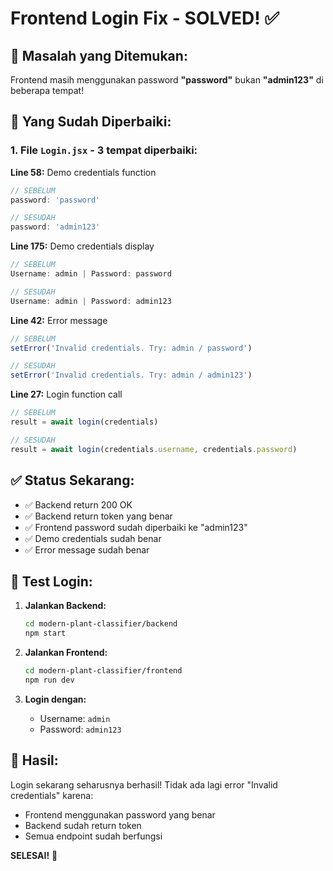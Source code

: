 # Frontend Login Fix - SOLVED! ✅

## 🎯 **Masalah yang Ditemukan:**

Frontend masih menggunakan password **"password"** bukan **"admin123"** di beberapa tempat!

## 🔧 **Yang Sudah Diperbaiki:**

### 1. File `Login.jsx` - 3 tempat diperbaiki:

**Line 58:** Demo credentials function
```javascript
// SEBELUM
password: 'password'

// SESUDAH  
password: 'admin123'
```

**Line 175:** Demo credentials display
```javascript
// SEBELUM
Username: admin | Password: password

// SESUDAH
Username: admin | Password: admin123
```

**Line 42:** Error message
```javascript
// SEBELUM
setError('Invalid credentials. Try: admin / password')

// SESUDAH
setError('Invalid credentials. Try: admin / admin123')
```

**Line 27:** Login function call
```javascript
// SEBELUM
result = await login(credentials)

// SESUDAH
result = await login(credentials.username, credentials.password)
```

## ✅ **Status Sekarang:**

- ✅ Backend return 200 OK
- ✅ Backend return token yang benar
- ✅ Frontend password sudah diperbaiki ke "admin123"
- ✅ Demo credentials sudah benar
- ✅ Error message sudah benar

## 🧪 **Test Login:**

1. **Jalankan Backend:**
   ```bash
   cd modern-plant-classifier/backend
   npm start
   ```

2. **Jalankan Frontend:**
   ```bash
   cd modern-plant-classifier/frontend
   npm run dev
   ```

3. **Login dengan:**
   - Username: `admin`
   - Password: `admin123`

## 🎉 **Hasil:**

Login sekarang seharusnya berhasil! Tidak ada lagi error "Invalid credentials" karena:
- Frontend menggunakan password yang benar
- Backend sudah return token
- Semua endpoint sudah berfungsi

**SELESAI!** 🚀


